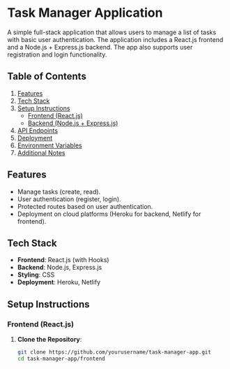 # Task Manager Application

A simple full-stack application that allows users to manage a list of tasks with basic user authentication. The application includes a React.js frontend and a Node.js + Express.js backend. The app also supports user registration and login functionality.

## Table of Contents

1. [Features](#features)
2. [Tech Stack](#tech-stack)
3. [Setup Instructions](#setup-instructions)
   - [Frontend (React.js)](#frontend-reactjs)
   - [Backend (Node.js + Express.js)](#backend-nodejs--expressjs)
4. [API Endpoints](#api-endpoints)
5. [Deployment](#deployment)
6. [Environment Variables](#environment-variables)
7. [Additional Notes](#additional-notes)

## Features

- Manage tasks (create, read).
- User authentication (register, login).
- Protected routes based on user authentication.
- Deployment on cloud platforms (Heroku for backend, Netlify for frontend).

## Tech Stack

- **Frontend**: React.js (with Hooks)
- **Backend**: Node.js, Express.js
- **Styling**: CSS
- **Deployment**: Heroku, Netlify

## Setup Instructions

### Frontend (React.js)

1. **Clone the Repository**:
   ```bash
   git clone https://github.com/yourusername/task-manager-app.git
   cd task-manager-app/frontend
